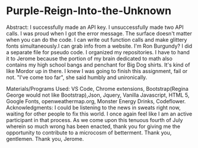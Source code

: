 # Purple-Reign-Into-the-Unknown
Abstract: 
I successfully made an API key. I unsuccessfully made two API calls. I was proud when I got the error message. The surface doesn't matter when you can do the code. I can write out function calls and make glittery fonts simultaneously.I can grab info from a website. I'm Ron Burgundy? I did a separate file for pseudo code. I organized my repositories. I have to hand it to Jerome because the portion of my brain dedicated to math also contains my high school bangs and penchant for Big Dog shirts. It's kind of like Mordor up in there. I knew I was going to finish this assignment, fail or not. "I've come too far", she said humbly and unironically. 

Materials/Programs Used: VS Code, Chrome extensions, Bootstrap(Regina George would not like Bootstrap),Json, Jquery, Vanilla Javascript, HTML 5, Google Fonts, openweathermap.org, Monster Energy Drinks, Codeflower.
Acknowledgments: I could be listening to the news in sweats right now, waiting for other people to fix this world. I once again feel like I am an active participant in that process. As we come upon this tenuous fourth of July wherein so much wrong has been enacted, thank you for giving me the opportunity to contribute to a microcosm of betterment. Thank you, gentlemen. Thank you, Jerome. 

